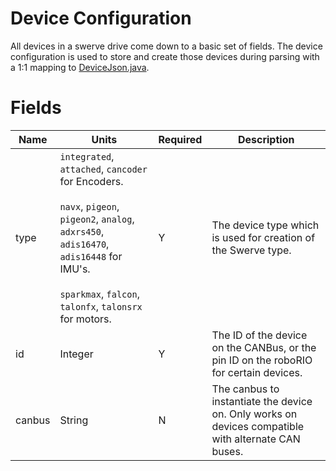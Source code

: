 # Device Configuration

All devices in a swerve drive come down to a basic set of fields. The device configuration is used
to store and create those devices during parsing with a 1:1 mapping
to [DeviceJson.java](../../src/main/java/frc/robot/subsystems/swervedrive2/swervelib/parser/json/DeviceJson.java).

# Fields

| Name   | Units                                                                                                                                                                                                                 | Required | Description                                                                                         |
|--------|-----------------------------------------------------------------------------------------------------------------------------------------------------------------------------------------------------------------------|----------|-----------------------------------------------------------------------------------------------------|
| type   | `integrated`, `attached`, `cancoder` for Encoders. <br/><br/>`navx`, `pigeon`, `pigeon2`, `analog`, `adxrs450`, `adis16470`, `adis16448` for IMU's. <br/><br/>`sparkmax`, `falcon`, `talonfx`, `talonsrx` for motors. | Y        | The device type which is used for creation of the Swerve type.                                      |
| id     | Integer                                                                                                                                                                                                               | Y        | The ID of the device on the CANBus, or the pin ID on the roboRIO for certain devices.               |
| canbus | String                                                                                                                                                                                                                | N        | The canbus to instantiate the device on. Only works on devices compatible with alternate CAN buses. |
